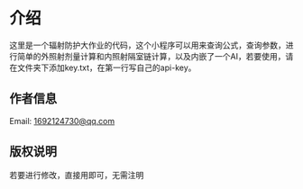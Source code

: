 # 介绍

这里是一个辐射防护大作业的代码，这个小程序可以用来查询公式，查询参数，进行简单的外照射剂量计算和内照射隔室链计算，以及内嵌了一个AI，若要使用，请在文件夹下添加key.txt，在第一行写自己的api-key。

## 作者信息

Email: 1692124730@qq.com

## 版权说明

若要进行修改，直接用即可，无需注明
